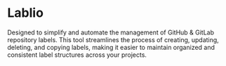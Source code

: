 # Lablio

Designed to simplify and automate the management of GitHub &amp; GitLab repository labels. This tool streamlines the process of creating, updating, deleting, and copying labels, making it easier to maintain organized and consistent label structures across your projects.
